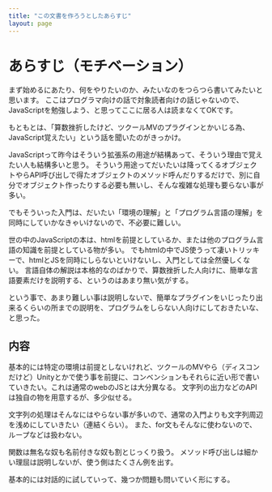 ```yaml
---
title: "この文書を作ろうとしたあらすじ"
layout: page
---
```



# あらすじ（モチベーション）

まず始めるにあたり、何をやりたいのか、みたいなのをつらつら書いてみたいと思います。
ここはプログラマ向けの話で対象読者向けの話じゃないので、JavaScriptを勉強しよう、と思ってここに居る人は読まなくてOKです。

もともとは、「算数挫折したけど、ツクールMVのプラグインとかいじる為、JavaScript覚えたい」という話を聞いたのがきっかけ。

JavaScriptって昨今はそういう拡張系の用途が結構あって、そういう理由で覚えたい人も結構多いと思う。
そういう用途ってだいたいは降ってくるオブジェクトやらAPI呼び出しで得たオブジェクトのメソッド呼んだりするだけで、別に自分でオブジェクト作ったりする必要も無いし、そんな複雑な処理も要らない事が多い。

でもそういった入門は、だいたい「環境の理解」と「プログラム言語の理解」を同時にしていかなきゃいけないので、不必要に難しい。

世の中のJavaScriptの本は、htmlを前提としているか、または他のプログラム言語の知識を前提としている物が多い。
でもhtmlの中でJS使うって凄いトリッキーで、htmlとJSを同時にしらないといけないし、入門としては全然優しくない。
言語自体の解説は本格的なのばかりで、算数挫折した人向けに、簡単な言語要素だけを説明する、というのはあまり無い気がする。

という事で、あまり難しい事は説明しないで、簡単なプラグインをいじったり出来るくらいの所までの説明を、プログラムをしらない人向けにしておきたいな、と思った。

## 内容

基本的には特定の環境は前提としないけれど、ツクールのMVやら（ディスコンだけど）Unityとかで使う事を前提に、コンベンションもそれらに近い形で書いていきたい。これは通常のwebのJSとは大分異なる。
文字列の出力などのAPIは独自の物を用意するが、多少似せる。

文字列の処理はそんなにはやらない事が多いので、通常の入門よりも文字列周辺を浅めにしていきたい（連結くらい）。
また、for文もそんなに使わないので、ループなどは扱わない。

関数は無名な奴も名前付きな奴も割とじっくり扱う。
メソッド呼び出しは細かい理屈は説明しないが、使う側はたくさん例を出す。

基本的には対話的に試していって、幾つか問題も問いていく形にする。

